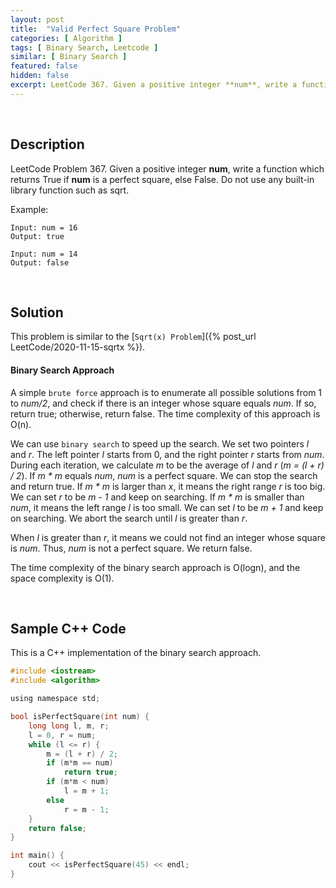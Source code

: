 ```yaml
---
layout: post
title:  "Valid Perfect Square Problem"
categories: [ Algorithm ]
tags: [ Binary Search, Leetcode ]
similar: [ Binary Search ]
featured: false
hidden: false
excerpt: LeetCode 367. Given a positive integer **num**, write a function which returns True if **num** is a perfect square, else False.
---
```


<br />

## Description

LeetCode Problem 367. Given a positive integer **num**, write a function which returns True if **num** is a perfect square,  else False. Do not use any built-in library function such as sqrt.


Example: 
```
Input: num = 16
Output: true

Input: num = 14
Output: false
```

<br />

## Solution

This problem is similar to the [`Sqrt(x) Problem`]({% post_url LeetCode/2020-11-15-sqrtx %}).

#### Binary Search Approach

A simple `brute force` approach is to enumerate all possible solutions from 1 to *num/2*, and check if there is an integer whose square equals *num*. If so, return true; otherwise, return false. The time complexity of this approach is O(n).


We can use `binary search` to speed up the search. We set two pointers *l* and *r*. The left pointer *l* starts from 0, and the right pointer *r* starts from *num*. During each iteration, we calculate *m* to be the average of *l* and *r* (*m = (l + r) / 2*). If *m * m* equals *num*, *num* is a perfect square. We can stop the search and return true. If *m * m* is larger than *x*, it means the right range *r* is too big. We can set *r* to be *m - 1* and keep on searching. If *m * m* is smaller than *num*, it means the left range *l* is too small. We can set *l* to be *m + 1* and keep on searching. We abort the search until *l* is greater than *r*.

When *l* is greater than *r*, it means we could not find an integer whose square is *num*. Thus, *num* is not a perfect square. We return false.

The time complexity of the binary search approach is O(logn), and the space complexity is O(1).

<br />

## Sample C++ Code

This is a C++ implementation of the binary search approach.

```c
#include <iostream>
#include <algorithm>

using namespace std;

bool isPerfectSquare(int num) {
    long long l, m, r;
    l = 0, r = num;
    while (l <= r) {
        m = (l + r) / 2;
        if (m*m == num)
            return true;
        if (m*m < num)
            l = m + 1;
        else
            r = m - 1;
    }
    return false;
}

int main() {
    cout << isPerfectSquare(45) << endl;
}
```
